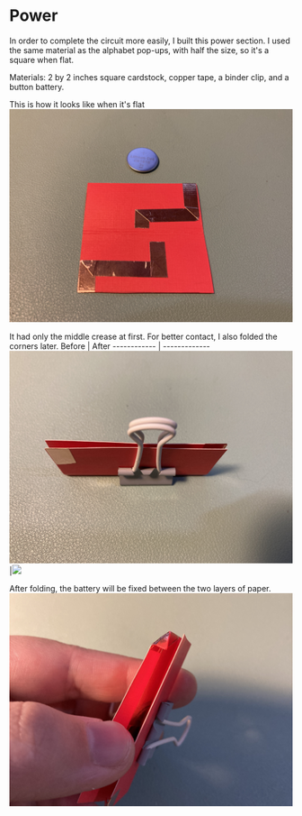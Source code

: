 # Power
In order to complete the circuit more easily, I built this power section.
I used the same material as the alphabet pop-ups, with half the size, so it's a square when flat.

Materials: 2 by 2 inches square cardstock, copper tape, a binder clip, and a button battery.

This is how it looks like when it's flat
![](https://github.com/Ruhan-Yang/Light-up/blob/master/Power/Power%201.jpg)

It had only the middle crease at first. For better contact, I also folded the corners later.
Before | After
------------ | -------------
![](https://github.com/Ruhan-Yang/Light-up/blob/master/Power/Power%202.jpg) |![](https://github.com/Ruhan-Yang/Light-up/blob/master/Power/Power%203.JPG)

After folding, the battery will be fixed between the two layers of paper.
![](https://github.com/Ruhan-Yang/Light-up/blob/master/Power/Power%204.jpg)

